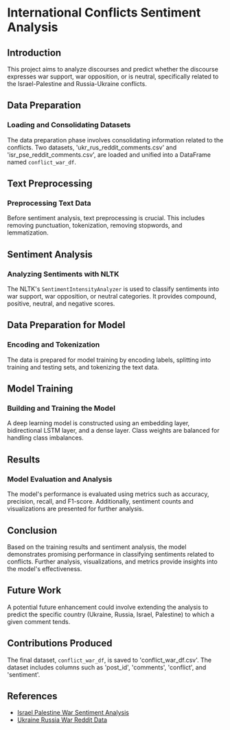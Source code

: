 # International Conflicts Sentiment Analysis

## Introduction

This project aims to analyze discourses and predict whether the discourse expresses war support, war opposition, or is neutral, specifically related to the Israel-Palestine and Russia-Ukraine conflicts.

## Data Preparation

### Loading and Consolidating Datasets

The data preparation phase involves consolidating information related to the conflicts. Two datasets, 'ukr_rus_reddit_comments.csv' and 'isr_pse_reddit_comments.csv', are loaded and unified into a DataFrame named `conflict_war_df`.

## Text Preprocessing

### Preprocessing Text Data

Before sentiment analysis, text preprocessing is crucial. This includes removing punctuation, tokenization, removing stopwords, and lemmatization.

## Sentiment Analysis

### Analyzing Sentiments with NLTK

The NLTK's `SentimentIntensityAnalyzer` is used to classify sentiments into war support, war opposition, or neutral categories. It provides compound, positive, neutral, and negative scores.

## Data Preparation for Model

### Encoding and Tokenization

The data is prepared for model training by encoding labels, splitting into training and testing sets, and tokenizing the text data.

## Model Training

### Building and Training the Model

A deep learning model is constructed using an embedding layer, bidirectional LSTM layer, and a dense layer. Class weights are balanced for handling class imbalances.

## Results

### Model Evaluation and Analysis

The model's performance is evaluated using metrics such as accuracy, precision, recall, and F1-score. Additionally, sentiment counts and visualizations are presented for further analysis.

## Conclusion

Based on the training results and sentiment analysis, the model demonstrates promising performance in classifying sentiments related to conflicts. Further analysis, visualizations, and metrics provide insights into the model's effectiveness.

## Future Work

A potential future enhancement could involve extending the analysis to predict the specific country (Ukraine, Russia, Israel, Palestine) to which a given comment tends.

## Contributions Produced

The final dataset, `conflict_war_df`, is saved to 'conflict_war_df.csv'. The dataset includes columns such as 'post_id', 'comments', 'conflict', and 'sentiment'.

## References

- [Israel Palestine War Sentiment Analysis](https://www.kaggle.com/code/shamsheerrahiman/israel-palestine-war-sentiment-analysis/)
- [Ukraine Russia War Reddit Data](https://www.kaggle.com/datasets/diyacharya/ukraine-russia-war-reddit-data)
```
